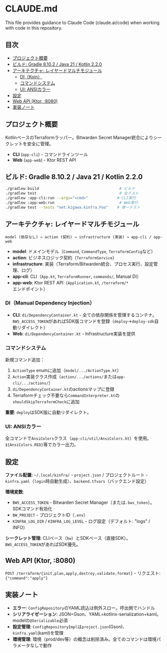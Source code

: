 # CLAUDE.md

This file provides guidance to Claude Code (claude.ai/code) when working with code in this repository.

## 目次

- [プロジェクト概要](#プロジェクト概要)
- [ビルド: Gradle 8.10.2 / Java 21 / Kotlin 2.2.0](#ビルド-gradle-8102--java-21--kotlin-220)
- [アーキテクチャ: レイヤードマルチモジュール](#アーキテクチャ-レイヤードマルチモジュール)
  - [DI（Koin）](#dikoin)
  - [コマンドシステム](#コマンドシステム)
  - [UI: ANSIカラー](#ui-ansiカラー)
- [設定](#設定)
- [Web API (Ktor, :8080)](#web-api-ktor-8080)
- [実装ノート](#実装ノート)

## プロジェクト概要

KotlinベースのTerraformラッパー。Bitwarden Secret Manager統合によりシークレットを安全に管理。
- **CLI** (`app-cli`) - コマンドラインツール
- **Web** (`app-web`) - Ktor REST API

## ビルド: Gradle 8.10.2 / Java 21 / Kotlin 2.2.0

```bash
./gradlew build                                    # ビルド
./gradlew test                                     # 全テスト
./gradlew :app-cli:run --args="<cmd>"             # CLI実行
./gradlew :app-web:run                             # Web実行
./gradlew test --tests "net.kigawa.kinfra.Foo"    # 単一テスト
```

## アーキテクチャ: レイヤードマルチモジュール

```
model (依存なし) → action (契約) → infrastructure (実装) → app-cli / app-web
```

- **model**: ドメインモデル（`Command`, `CommandType`, `TerraformConfig`など）
- **action**: ビジネスロジック契約（`TerraformService`）
- **infrastructure**: 実装（Terraform/Bitwarden統合、プロセス実行、設定管理、ログ）
- **app-cli**: CLI（`App.kt`, `TerraformRunner`, `commands/`, Manual DI）
- **app-web**: Ktor REST API（`Application.kt`, `/terraform/*`エンドポイント）

### DI（Manual Dependency Injection）

- **CLI**: `di/DependencyContainer.kt` - 全ての依存関係を管理するコンテナ。`BWS_ACCESS_TOKEN`があればSDK版コマンドを登録（`deploy`→`deploy-sdk`自動リダイレクト）
- **Web**: `di/DependencyContainer.kt` - Infrastructure実装を提供

### コマンドシステム

新規コマンド追加：
1. `ActionType` enumに追加（`model/.../ActionType.kt`）
2. `Action`実装クラス作成（`action/.../actions/`または`app-cli/.../actions/`）
3. `di/DependencyContainer.kt`のactionsマップに登録
4. Terraformチェック不要なら`CommandInterpreter.kt`の`shouldSkipTerraformCheck`に追加

 **重要**: `deploy`はSDK版に自動リダイレクト。

### UI: ANSIカラー

全コマンドで`AnsiColors`クラス（`app-cli/util/AnsiColors.kt`）を使用。`${AnsiColors.RED}`等でカラー出力。

## 設定

**ファイル配置**: `~/.local/kinfra/` - `project.json` / プロジェクトルート - `kinfra.yaml`（`login`時自動生成）、`backend.tfvars`（バックエンド設定）

**環境変数**:
- `BWS_ACCESS_TOKEN` - Bitwarden Secret Manager（または`.bws_token`）。SDKコマンド有効化
- `BW_PROJECT` - プロジェクトID（`.env`）
- `KINFRA_LOG_DIR` / `KINFRA_LOG_LEVEL` - ログ設定（デフォルト: "logs" / INFO）

**シークレット管理**: CLIベース（`bw`）とSDKベース（直接SDK）。`BWS_ACCESS_TOKEN`があればSDK優先。

## Web API (Ktor, :8080)

`POST /terraform/{init,plan,apply,destroy,validate,format}` - リクエスト: `{"command":"apply"}`

## 実装ノート

- **エラー**: `ConfigRepository`のYAML読込は例外スロー。呼出側でハンドル
- **シリアライゼーション**: JSON=Gson、YAML=kotlinx-serialization+kaml。modelの`@Serializable`必須
- **設定管理**: `ConfigRepositoryImpl`は`project.json`(Gson)、`kinfra.yaml`(kaml)を管理
- **環境管理**: 環境（prod/dev等）の概念は削除済み。全てのコマンドは環境パラメータなしで動作